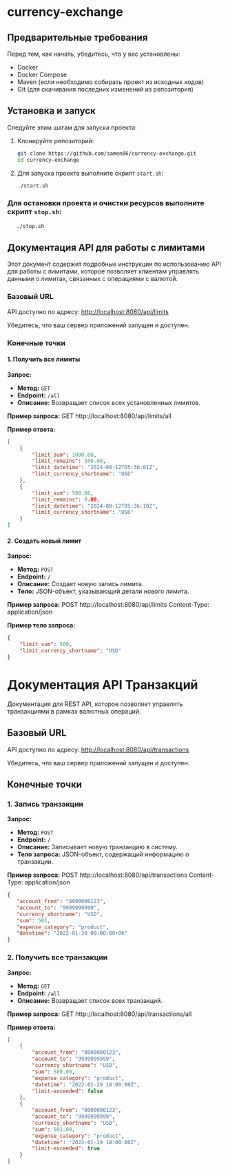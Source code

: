 # currency-exchange

## Предварительные требования

Перед тем, как начать, убедитесь, что у вас установлены:
- Docker
- Docker Compose
- Maven (если необходимо собирать проект из исходных кодов)
- Git (для скачивания последних изменений из репозитория)

## Установка и запуск

Следуйте этим шагам для запуска проекта:

1. Клонируйте репозиторий:
   ```bash
   git clone https://github.com/samen66/currency-exchange.git
   cd currency-exchange
   ```

2. Для запуска проекта выполните скрипт `start.sh`:
    ```bash
    ./start.sh
   ```
### Для остановки проекта и очистки ресурсов выполните скрипт `stop.sh`:
   ```bash 
      ./stop.sh
   ```
## Документация API для работы с лимитами

Этот документ содержит подробные инструкции по использованию API для работы с лимитами, которое позволяет клиентам управлять данными о лимитах, связанных с операциями с валютой.

### Базовый URL

API доступно по адресу:
[http://localhost:8080/api/limits](http://localhost:8080/api/limits)

Убедитесь, что ваш сервер приложений запущен и доступен.

### Конечные точки

#### 1. Получить все лимиты

**Запрос:**

- **Метод:** `GET`
- **Endpoint:** `/all`
- **Описание:** Возвращает список всех установленных лимитов.

**Пример запроса:**
GET http://localhost:8080/api/limits/all

**Пример ответа:**

```json
[
    {
        "limit_sum": 1000.00,
        "limit_remains": 500.00,
        "limit_datetime": "2024-08-12T05:36:01Z",
        "limit_currency_shortname": "USD"
    },
    {
        "limit_sum": 500.00,
        "limit_remains": 0.00,
        "limit_datetime": "2024-08-12T05:36:10Z",
        "limit_currency_shortname": "USD"
    }
]
```

#### 2. Создать новый лимит
**Запрос:**

- **Метод:** `POST`
- **Endpoint:** `/`
- **Описание:** Создает новую запись лимита.
- **Тело:** JSON-объект, указывающий детали нового лимита.

**Пример запроса:**
POST http://localhost:8080/api/limits
Content-Type: application/json

**Пример тело запроса:**

```json
{
    "limit_sum": 500,
    "limit_currency_shortname": "USD"
}
```

# Документация API Транзакций

Документация для REST API, которое позволяет управлять транзакциями в рамках валютных операций.

## Базовый URL

API доступно по адресу:
[http://localhost:8080/api/transactions](http://localhost:8080/api/transactions)

Убедитесь, что ваш сервер приложений запущен и доступен.

## Конечные точки

### 1. Запись транзакции

**Запрос:**

- **Метод:** `POST`
- **Endpoint:** `/`
- **Описание:** Записывает новую транзакцию в систему.
- **Тело запроса:** JSON-объект, содержащий информацию о транзакции.

**Пример запроса:**
POST http://localhost:8080/api/transactions
Content-Type: application/json
```json
{
   "account_from": "0000000123",
   "account_to": "9999999999",
   "currency_shortname": "USD",
   "sum": 501,
   "expense_category": "product",
   "datetime": "2022-01-30 00:00:00+06"
}
```

### 2. Получить все транзакции

**Запрос:**
- **Метод:** `GET`
- **Endpoint:** `/all`
- **Описание:** Возвращает список всех транзакций.

**Пример запроса:**
GET http://localhost:8080/api/transactions/all


**Пример ответа:**

```json
[
    {
        "account_from": "0000000123",
        "account_to": "9999999999",
        "currency_shortname": "USD",
        "sum": 500.00,
        "expense_category": "product",
        "datetime": "2022-01-29 18:00:00Z",
        "limit-exceeded": false
    },
    {
        "account_from": "0000000123",
        "account_to": "9999999999",
        "currency_shortname": "USD",
        "sum": 501.00,
        "expense_category": "product",
        "datetime": "2022-01-29 18:00:00Z",
        "limit-exceeded": true
    }
]
